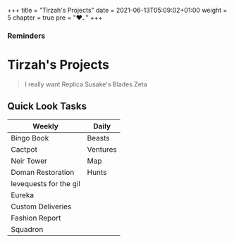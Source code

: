 +++
title = "Tirzah's Projects"
date = 2021-06-13T05:09:02+01:00
weight = 5
chapter = true
pre = "<b>♥. </b>"
+++

### Reminders

# Tirzah's Projects
> I really want Replica Susake's Blades Zeta



## Quick Look Tasks
| Weekly | Daily |
| --- | --- | 
| Bingo Book | Beasts |
| Cactpot | Ventures|
| Neir Tower | Map |
| Doman Restoration | Hunts |
| levequests for the gil | | 
| Eureka | |
| Custom Deliveries | |
| Fashion Report  || 
| Squadron || 

